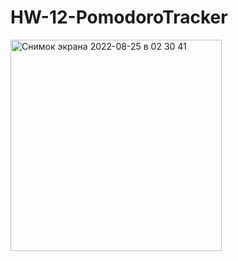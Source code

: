 # HW-12-PomodoroTracker
<img width="338" alt="Снимок экрана 2022-08-25 в 02 30 41" src="https://user-images.githubusercontent.com/105241367/186541376-1e0a12ce-39b1-4a7f-8259-7948ecb1b64b.png">

